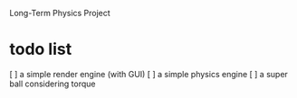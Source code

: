 Long-Term Physics Project

# todo list

[ ] a simple render engine (with GUI)
[ ] a simple physics engine
[ ] a super ball considering torque
